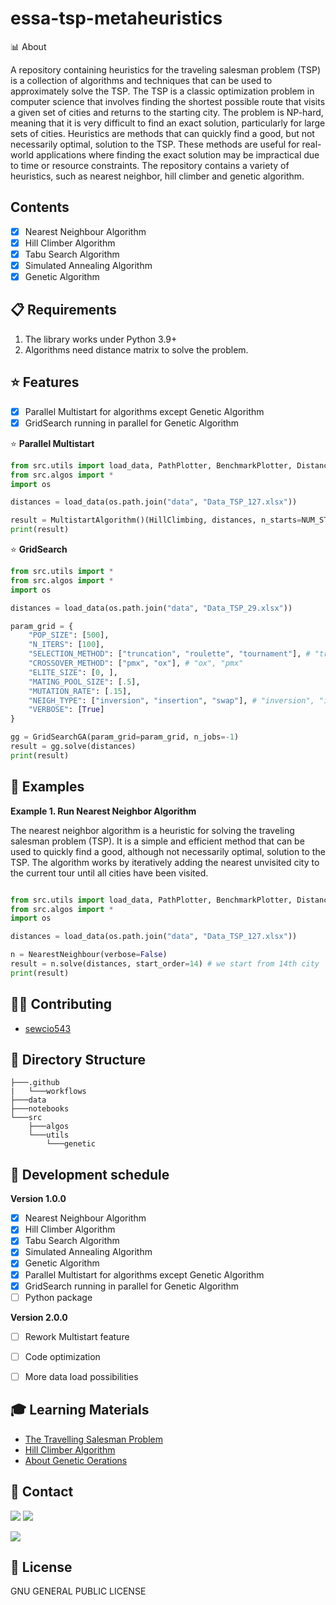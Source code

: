 # essa-tsp-metaheuristics

📊 About

A repository containing heuristics for the traveling salesman problem (TSP) is a collection of algorithms and techniques that can be used to approximately solve the TSP. The TSP is a classic optimization problem in computer science that involves finding the shortest possible route that visits a given set of cities and returns to the starting city. The problem is NP-hard, meaning that it is very difficult to find an exact solution, particularly for large sets of cities. Heuristics are methods that can quickly find a good, but not necessarily optimal, solution to the TSP. These methods are useful for real-world applications where finding the exact solution may be impractical due to time or resource constraints. The repository contains a variety of heuristics, such as nearest neighbor, hill climber and genetic algorithm.

## Contents
- [x] Nearest Neighbour Algorithm
- [x] Hill Climber Algorithm
- [x] Tabu Search Algorithm
- [x] Simulated Annealing Algorithm
- [x] Genetic Algorithm

## 📋 Requirements
  1. The library works under Python 3.9+
  2. Algorithms need distance matrix to solve the problem. 

## ⭐ Features
- [x] Parallel Multistart for algorithms except Genetic Algorithm
- [x] GridSearch running in parallel for Genetic Algorithm

⭐ **Parallel Multistart**

```python
from src.utils import load_data, PathPlotter, BenchmarkPlotter, DistanceHistoryPlotter
from src.algos import *
import os

distances = load_data(os.path.join("data", "Data_TSP_127.xlsx"))

result = MultistartAlgorithm()(HillClimbing, distances, n_starts=NUM_STARTS, only_best=True, verbose=False, n_jobs=-1, n_iter=25)
print(result)
```

⭐ **GridSearch**

```python
from src.utils import *
from src.algos import *
import os

distances = load_data(os.path.join("data", "Data_TSP_29.xlsx"))

param_grid = {
    "POP_SIZE": [500],
    "N_ITERS": [100],
    "SELECTION_METHOD": ["truncation", "roulette", "tournament"], # "truncation", "roulette", "tournament"
    "CROSSOVER_METHOD": ["pmx", "ox"], # "ox", "pmx" 
    "ELITE_SIZE": [0, ],
    "MATING_POOL_SIZE": [.5],
    "MUTATION_RATE": [.15],
    "NEIGH_TYPE": ["inversion", "insertion", "swap"], # "inversion", "insertion", "swap"
    "VERBOSE": [True]
}

gg = GridSearchGA(param_grid=param_grid, n_jobs=-1)
result = gg.solve(distances)
print(result)
```

## 📝 Examples
**Example 1. Run Nearest Neighbor Algorithm**

The nearest neighbor algorithm is a heuristic for solving the traveling salesman problem (TSP). It is a simple and efficient method that can be used to quickly find a good, although not necessarily optimal, solution to the TSP. The algorithm works by iteratively adding the nearest unvisited city to the current tour until all cities have been visited.
```python

from src.utils import load_data, PathPlotter, BenchmarkPlotter, DistanceHistoryPlotter
from src.algos import *
import os

distances = load_data(os.path.join("data", "Data_TSP_127.xlsx"))

n = NearestNeighbour(verbose=False)
result = n.solve(distances, start_order=14) # we start from 14th city
print(result)
```

## 👨‍💻 Contributing
* [sewcio543](https://github.com/sewcio543)


## 📂 Directory Structure
    ├───.github
    |   └───workflows
    ├───data
    ├───notebooks
    └───src
        ├───algos
        └───utils
            └───genetic

## 📅 Development schedule
**Version 1.0.0**

- [x] Nearest Neighbour Algorithm
- [x] Hill Climber Algorithm
- [x] Tabu Search Algorithm
- [x] Simulated Annealing Algorithm
- [x] Genetic Algorithm
- [x] Parallel Multistart for algorithms except Genetic Algorithm
- [x] GridSearch running in parallel for Genetic Algorithm
- [ ] Python package

**Version 2.0.0**

- [ ] Rework Multistart feature
- [ ] Code optimization
- [ ] More data load possibilities


## 🎓 Learning Materials
* [The Travelling Salesman Problem](https://classes.engr.oregonstate.edu/mime/fall2017/rob537/hw_samples/hw2_sample2.pdf)
* [Hill Climber Algorithm](https://classes.engr.oregonstate.edu/mime/fall2017/rob537/hw_samples/hw2_sample2.pdf)
* [About Genetic Oerations](https://mat.uab.cat/~alseda/MasterOpt/GeneticOperations.pdf)


## 📧 Contact
[![](https://img.shields.io/twitter/url?label=/rafal-nojek/&logo=linkedin&logoColor=%230077B5&style=social&url=https%3A%2F%2Fwww.linkedin.com%2in%2rafaln97%2F)](https://www.linkedin.com/in/rafaln97/) [![](https://img.shields.io/twitter/url?label=/PanNorek&logo=github&logoColor=%23292929&style=social&url=https%3A%2F%2Fgithub.com%2FPanNorek)](https://github.com/PanNorek)

[![](https://img.shields.io/twitter/url?label=/sewcio543&logo=github&logoColor=%23292929&style=social&url=https%3A%2F%2Fgithub.com%2Fsewcio543)](https://github.com/sewcio543)

## 📄 License

GNU GENERAL PUBLIC LICENSE

